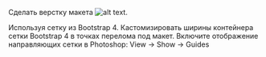 Сделать верстку макета ![alt text](https://github.com/Manuilenkoart/readme/raw/master/FE-cource/html-css/img/homework-09.png).

Используя сетку из Bootstrap 4.
Каcтомизировать ширины контейнера сетки Bootstrap 4 в точках перелома под макет.
Включите отображение направляющих сетки в Photoshop: View -> Show -> Guides
